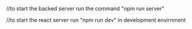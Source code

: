 //to start the backed server run the command "npm run server"

//to start the react server run "npm run dev" in development envirnment
